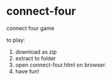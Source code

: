# connect-four
connect four game

to play:
  1. download as zip
  2. extract to folder
  3. open connect-four.html on browser.
  4. have fun!
